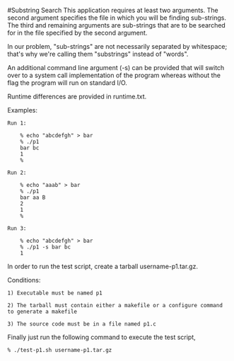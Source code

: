 #Substring Search
This application requires at least two arguments. The second argument specifies the file in which you will be finding sub-strings. The third and remaining arguments are sub-strings that are to be searched for in the file specified by the second argument.

In our problem, "sub-strings" are not necessarily separated by whitespace; that's why we're calling them "substrings" instead of "words".

An additional command line argument (-s) can be provided that will switch over to a system call implementation of the program whereas without the flag the program will run on standard I/O.

Runtime differences are provided in runtime.txt.



Examples:

	Run 1:

		% echo "abcdefgh" > bar
		% ./p1
		bar bc
		1
		%

	Run 2:

		% echo "aaab" > bar
		% ./p1
		bar aa B
		2
		1
		%

	Run 3:

		% echo "abcdefgh" > bar
		% ./p1 -s bar bc
		1


In order to run the test script, create a tarball username-p1.tar.gz.

Conditions:
	
	1) Executable must be named p1
	
	2) The tarball must contain either a makefile or a configure command to generate a makefile
	
	3) The source code must be in a file named p1.c

Finally just run the following command to execute the test script,

	% ./test-p1.sh username-p1.tar.gz
